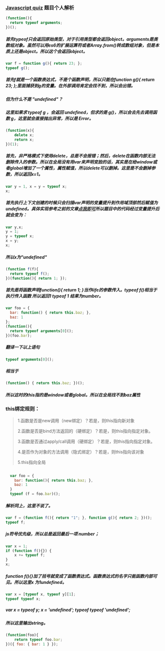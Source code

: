 ### [Javascript quiz](http://perfectionkills.com/javascript-quiz/) 题目个人解析

```js
(function(){
  return typeof arguments;
})();
```
##### 首先typeof只会返回原始类型，对于引用类型都会返回object。arguments是类数组对象。虽然可以用es6的扩展运算符或者Array.from()转成数组对象，但是本质上还是object。所以这个会返回object。

```js
var f = function g(){ return 23; };
typeof g();
```

##### 首先f就是一个函数表达式，不是个函数声明，所以只能在function g(){ return 23; };里面捕获到g的变量。在外部调用肯定会找不到，所以会出错。
##### 但为什么不是 "undefined"？
##### 这里如果求 typeof g ，会返回 undefined，但求的是 g()，所以会去先去调用函数 g，这里就会直接抛出异常，所以是 Error。

```js
(function(x){
	delete x;
	return x;
})(1);
```

##### 首先，非严格模式下使用delete，总是不会报错；然后，delete在函数内部无法删除传入的参数。所以在全局没有用var来声明变脸的话，其实是在给window或者global增加了一个属性，属性赋值，所以delete可以删掉。这里是不会删掉参数，所以返回x=1。

```js
var y = 1, x = y = typeof x;
x;
```

##### 首先执行上下文创建的时候只会扫描var声明的变量提升到作用域顶部然后赋值为undefined。具体实现参考之前的文章[点我即可](https://github.com/ShiTuoCheng/Notes/blob/master/execution.md)所以题目中的代码经过变量提升后就会变为：
```js
var y,x;
y = 1;
y = typeof x;
x = y;
x;
```
##### 所以x为"undefined"

```js
(function f(f){
  return typeof f();
})(function(){ return 1; });
```
##### 首先是将函数声明function(){ return 1; }当作iife的参数传入。typeof f()相当于执行传入函数 所以返回1 typeof 1 结果为number。

```js
var foo = {
  bar: function() { return this.baz; },
  baz: 1
};
(function(){
  return typeof arguments[0]();
})(foo.bar); 
```

##### 翻译一下以上语句
```js
typeof arguments[0]();
```
##### 相当于
```js
(function() { return this.baz; })();
```
##### 所以这时的this指的是window或者global。所以在全局找不到baz属性
### this绑定规则：
> 1.函数是否是new调用（new绑定）？若是，则this指向新对象
> 
> 2.函数是否是bind方法返回的（硬绑定）？若是，则this指向指定对象。
> 
> 3.函数是否通过apply/call调用（硬绑定）？若是，则this指向指定对象。
>
> 4.是否作为对象的方法调用（隐式绑定）？若是，则this指向该对象
>
> 5.this指向全局

```js

  var foo = {
    bar: function(){ return this.baz; },
    baz: 1
  }
  typeof (f = foo.bar)();
```
##### 解析同上，这里不说了。

```js
var f = (function f(){ return "1"; }, function g(){ return 2; })();
typeof f;
```
##### js符号优先级，所以总是返回最后一项 number；

```js
var x = 1;
if (function f(){}) {
	x += typeof f;
}
x;
```
##### function f(){}加了括号就变成了函数表达式。函数表达式的名字只能函数内部可见。所以这里x 为1undefined。

```js
var x = [typeof x, typeof y][1];
typeof typeof x;
```
##### var x = typeof y; x = 'undefined'; typeof typeof 'undefined';
##### 所以这里输出string。
```js
(function(foo){
	return typeof foo.bar;
})({ foo: { bar: 1 } });
```
